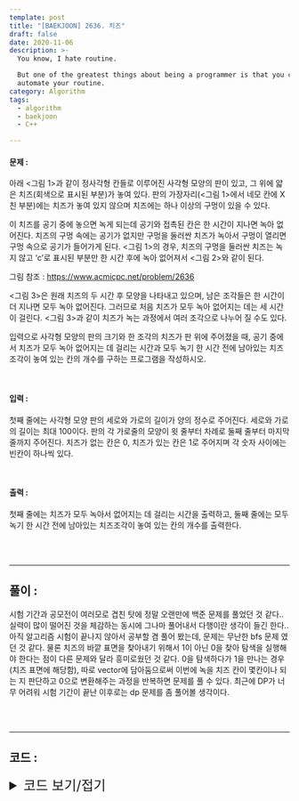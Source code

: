 ```yaml
---
template: post
title: "[BAEKJOON] 2636. 치즈"
draft: false
date: 2020-11-06
description: >-
  You know, I hate routine.

  But one of the greatest things about being a programmer is that you can
  automate your routine.
category: Algorithm
tags:
  - algorithm
  - baekjoon
  - C++

---
```




#### 문제 : 

아래 <그림 1>과 같이 정사각형 칸들로 이루어진 사각형 모양의 판이 있고, 그 위에 얇은 치즈(회색으로 표시된 부분)가 놓여 있다. 판의 가장자리(<그림 1>에서 네모 칸에 X친 부분)에는 치즈가 놓여 있지 않으며 치즈에는 하나 이상의 구멍이 있을 수 있다.

이 치즈를 공기 중에 놓으면 녹게 되는데 공기와 접촉된 칸은 한 시간이 지나면 녹아 없어진다. 치즈의 구멍 속에는 공기가 없지만 구멍을 둘러싼 치즈가 녹아서 구멍이 열리면 구멍 속으로 공기가 들어가게 된다. <그림 1>의 경우, 치즈의 구멍을 둘러싼 치즈는 녹지 않고 ‘c’로 표시된 부분만 한 시간 후에 녹아 없어져서 <그림 2>와 같이 된다.

그림 참조 : https://www.acmicpc.net/problem/2636

<그림 3>은 원래 치즈의 두 시간 후 모양을 나타내고 있으며, 남은 조각들은 한 시간이 더 지나면 모두 녹아 없어진다. 그러므로 처음 치즈가 모두 녹아 없어지는 데는 세 시간이 걸린다. <그림 3>과 같이 치즈가 녹는 과정에서 여러 조각으로 나누어 질 수도 있다.

입력으로 사각형 모양의 판의 크기와 한 조각의 치즈가 판 위에 주어졌을 때, 공기 중에서 치즈가 모두 녹아 없어지는 데 걸리는 시간과 모두 녹기 한 시간 전에 남아있는 치즈조각이 놓여 있는 칸의 개수를 구하는 프로그램을 작성하시오.

<br/>

#### 입력 :

첫째 줄에는 사각형 모양 판의 세로와 가로의 길이가 양의 정수로 주어진다. 세로와 가로의 길이는 최대 100이다. 판의 각 가로줄의 모양이 윗 줄부터 차례로 둘째 줄부터 마지막 줄까지 주어진다. 치즈가 없는 칸은 0, 치즈가 있는 칸은 1로 주어지며 각 숫자 사이에는 빈칸이 하나씩 있다.

<br/>

#### 출력 : 

첫째 줄에는 치즈가 모두 녹아서 없어지는 데 걸리는 시간을 출력하고, 둘째 줄에는 모두 녹기 한 시간 전에 남아있는 치즈조각이 놓여 있는 칸의 개수를 출력한다.

<br/>

<br/>

___

## 풀이 :

시험 기간과 공모전이 여러모로 겹친 탓에 정말 오랜만에 백준 문제를 풀었던 것 같다.. 실력이 많이 떨어진 것을 체감하는 동시에 그나마 풀어내서 다행이란 생각이 들긴 한다.. 아직 알고리즘 시험이 끝나지 않아서 공부할 겸 풀어 봤는데, 문제는 무난한 bfs 문제 였던 것 같다. 물론 치즈의 바깥 표면을 찾아내기 위해서 1이 아닌 0을 찾아 탐색을 실행해야 한다는 점이 다른 문제와 달라 흥미로웠던 것 같다.  0을 탐색하다가 1을 만나는 경우(치즈 표면에 해당함), 따로 vector에 담아둠으로써 이번에 녹을 치즈 칸이 몇칸이나 되는 지 판단하고 0으로 변환해주는 과정을 반복하면 문제를 풀 수 있다. 최근에 DP가 너무 어려워 시험 기간이 끝난 이후로는 dp 문제를 좀 풀어볼 생각이다.

<br/>

<br/>

---

## 코드 :

<details>
<summary style="cursor:pointer; font-size:1.5rem">
	코드 보기/접기
</summary>

```c++
#include <iostream>
#include <vector>
#include <utility>
#include <queue>
#include <cstring>

#define pii pair<int, int>

using namespace std;
int n, m, input[100][100], di[4] = {0, 1, 0, -1}, dj[4] = {1, 0, -1, 0};
bool visit[100][100];

int bfs() {
    queue<pii > q;
    vector<pii > vec;
    int curx, cury, cmpx, cmpy, k;
    memset(visit, false, sizeof(visit));
    q.push(pii(0, 0));
    while (!q.empty()) {
        curx = q.front().first;
        cury = q.front().second;
        q.pop();
        for (k = 0; k < 4; k++) {
            cmpx = curx + di[k];
            cmpy = cury + dj[k];
            if (0 <= cmpx && cmpx < n && 0 <= cmpy && cmpy < m && !visit[cmpx][cmpy]) {
                if (input[cmpx][cmpy]) vec.push_back(pii(cmpx, cmpy));
                else q.push(pii(cmpx, cmpy));
                visit[cmpx][cmpy] = true;
            }
        }
    }
    int size = vec.size();
    for (k = 0; k < size; k++)
        input[vec[k].first][vec[k].second] = 0;
    return size;
}

int main() {
    int i, j, cnt = 0, remain, ans;
    cin >> n >> m;
    for (i = 0; i < n; i++)
        for (j = 0; j < m; j++)
            cin >> input[i][j];
    while (1) {
        remain = bfs();
        if (!remain) break;
        ans = remain;
        cnt++;
    }
    cout << cnt << '\n' << ans << '\n';
    return 0;
}
```

</details>
<br/>